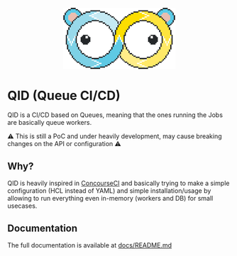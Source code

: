 <p align="center">
    <img src="aseprite/logo.png" width=50% height=50%>
</p>


# QID (Queue CI/CD)

QID is a CI/CD based on Queues, meaning that the ones running the Jobs are basically queue workers.

:warning: This is still a PoC and under heavily development, may cause breaking changes on the API or configuration :warning:

## Why?

QID is heavily inspired in [ConcourseCI](https://concourse-ci.org/) and basically trying to make a simple
configuration (HCL instead of YAML) and simple installation/usage by allowing to run everything even in-memory
(workers and DB) for small usecases.

## Documentation

The full documentation is available at [docs/README.md](./docs/README.md)
